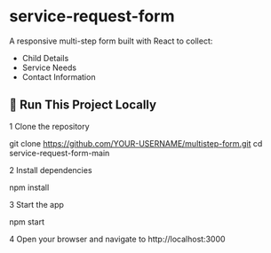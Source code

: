 # service-request-form


A responsive multi-step form built with React to collect:
- Child Details
- Service Needs
- Contact Information

## 🚀 Run This Project Locally

1 Clone the repository

git clone https://github.com/YOUR-USERNAME/multistep-form.git
cd service-request-form-main

2 Install dependencies

npm install

3 Start the app

npm start

4 Open your browser and navigate to http://localhost:3000